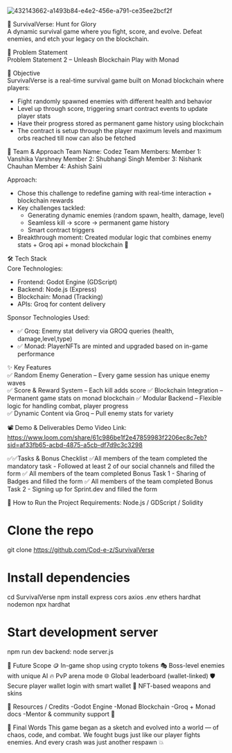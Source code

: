 ![432143662-a1493b84-e4e2-456e-a791-ce35ee2bcf2f](https://github.com/user-attachments/assets/3371da0d-4227-48fb-b302-722c40f51992)

🚀 SurvivalVerse: Hunt for Glory  
A dynamic survival game where you fight, score, and evolve. Defeat enemies, and etch your legacy on the blockchain.

📌 Problem Statement  
Problem Statement 2 – Unleash Blockchain Play with Monad  

🎯 Objective  
SurvivalVerse is a real-time survival game built on Monad blockchain where players:
- Fight randomly spawned enemies with different health and behavior  
- Level up through score, triggering smart contract events to update player stats  
- Have their progress stored as permanent game history using blockchain
- The contract is setup through the player maximum levels and maximum orbs reached till now can also be fetched

🧠 Team & Approach
Team Name:
Codez
Team Members:
Member 1: Vanshika Varshney 
Member 2: Shubhangi Singh
Member 3: Nishank Chauhan
Member 4: Ashish Saini

Approach:
- Chose this challenge to redefine gaming with real-time interaction + blockchain rewards
- Key challenges tackled:
  - Generating dynamic enemies (random spawn, health, damage, level)
  - Seamless kill → score → permanent game history
  - Smart contract triggers
- Breakthrough moment: Created modular logic that combines enemy stats  + Groq api + monad blockchain 🎉

🛠 Tech Stack  
 Core Technologies:
 - Frontend: Godot Engine (GDScript)
 - Backend: Node.js (Express)
 - Blockchain: Monad (Tracking)
 - APIs: Groq for content delivery

 Sponsor Technologies Used:
 - ✅ Groq: Enemy stat delivery via GROQ queries (health, damage,level,type)  
 - ✅ Monad: PlayerNFTs are minted and upgraded based on in-game performance
  
✨ Key Features  
✅ Random Enemy Generation – Every game session has unique enemy waves  
✅ Score & Reward System – Each kill adds score
✅ Blockchain Integration – Permanent game stats on monad blockchain 
✅ Modular Backend – Flexible logic for handling combat, player progress  
✅ Dynamic Content via Groq – Pull enemy stats for variety 

📽 Demo & Deliverables
Demo Video Link: https://www.loom.com/share/61c986be1f2e47859983f2206ec8c7eb?sid=af33fb65-acbd-4875-a5cb-df7d9c3c3298

✅✅Tasks & Bonus Checklist
✅All members of the team completed the mandatory task - Followed at least 2 of our social channels and filled the form 
✅ All members of the team completed Bonus Task 1 - Sharing of Badges and filled the form 
✅ All members of the team completed Bonus Task 2 - Signing up for Sprint.dev and filled the form 

🧪 How to Run the Project
Requirements:
Node.js / GDScript / Solidity

# Clone the repo
git clone https://github.com/Cod-e-z/SurvivalVerse

# Install dependencies
cd SurvivalVerse
npm install express cors axios .env ethers hardhat nodemon 
npx hardhat

# Start development server
npm run dev
backend: node server.js

🧬 Future Scope
🪙 In-game shop using crypto tokens
🎭 Boss-level enemies with unique AI
🔥 PvP arena mode
🌐 Global leaderboard (wallet-linked)
🛡 Secure player wallet login with smart wallet
🏹 NFT-based weapons and skins
  
📎 Resources / Credits
 -Godot Engine
 -Monad Blockchain
 -Groq + Monad docs
 -Mentor & community support 🫶

🏁 Final Words
This game began as a sketch and evolved into a world — of chaos, code, and combat.
We fought bugs just like our player fights enemies. And every crash was just another respawn 💥
